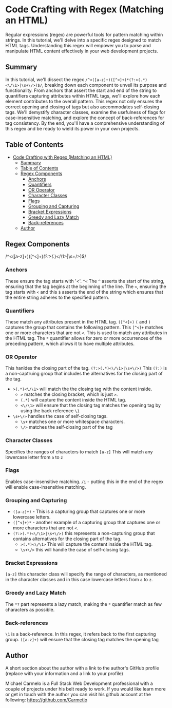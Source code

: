 # Code Crafting with Regex (Matching an HTML)
Regular expressions (regex) are powerful tools for pattern matching within strings. In this tutorial, we'll delve into a specific regex designed to match HTML tags. Understanding this regex will empower you to parse and manipulate HTML content effectively in your web development projects.

## Summary

In this tutorial, we'll dissect the regex `/^<([a-z]+)([^<]+)*(?:>(.*)<\/\1>|\s+\/>)$/`, breaking down each component to unveil its purpose and functionality. From anchors that assert the start and end of the string to quantifiers capturing attributes within HTML tags, we'll explore how each element contributes to the overall pattern. This regex not only ensures the correct opening and closing of tags but also accommodates self-closing tags. We'll demystify character classes, examine the usefulness of flags for case-insensitive matching, and explore the concept of back-references for tag consistency. By the end, you'll have a comprehensive understanding of this regex and be ready to wield its power in your own projects.

## Table of Contents
- [Code Crafting with Regex (Matching an HTML)](#code-crafting-with-regex-matching-an-html)
  - [Summary](#summary)
  - [Table of Contents](#table-of-contents)
  - [Regex Components](#regex-components)
    - [Anchors](#anchors)
    - [Quantifiers](#quantifiers)
    - [OR Operator](#or-operator)
    - [Character Classes](#character-classes)
    - [Flags](#flags)
    - [Grouping and Capturing](#grouping-and-capturing)
    - [Bracket Expressions](#bracket-expressions)
    - [Greedy and Lazy Match](#greedy-and-lazy-match)
    - [Back-references](#back-references)
  - [Author](#author)

## Regex Components
/^<([a-z]+)([^<]+)*(?:>(.*)<\/\1>|\s+\/>)$/
### Anchors
These ensure the tag starts with '<'.
``^<``
The `^` asserts the start of the string, ensuring that the tag begins at the beginning of the line.  The `<`, ensuring the tag starts with `<` and this `$` asserts the end of the string which ensures that the entire string adheres to the specified pattern.
### Quantifiers
These match any attributes present in the HTML tag.
``([^<]+)``
`(` and `)` captures the group that contains the following pattern.
This `[^<]+` matches one or more characters that are not `<`.  This is used to match any attributes in the HTML tag.
The `*` quantifier allows for zero or more occurrences of the preceding pattern, which allows it to have multiple attributes.
### OR Operator
This hanldes the closing part of the tag.
``(?:>(.*)<\/\1>|\s+\/>)``
This `(?:)` is a non-captruing group that includes the alternatives for the closing part of the tag. 
- `>(.*)<\/\1>` will match the the closing tag with the content inside.
  - `>` matches the closing bracket, which is just `>`.  
  - `(.*)` will capture the content inside the HTML tag.  
  - `<\/\1>` will ensure that the closing tag matches the opening tag by using the back reference `\1`
- `\s+\/>` handles the case of self-closing tags.
  - `\s+` matches one or more whitespace characters.
  - `\/>` matches the self-closing part of the tag
### Character Classes
Specifies the ranges of characters to match
``[a-z]`` This will match any lowercase letter from `a` to `z`
### Flags
Enables case-insensitive matching.
``/i`` - putting this in the end of the regex will enable case-insensitive matching.
### Grouping and Capturing
- `([a-z]+)` - This is a capturing group that captures one or more lowercase letters.
- `([^<]+)*` - another example of a capturing group that captures one or more characters that are not `<`.
- `(?:>(.*)<\/\1>|\s+\/>)` this represents a non-capturing group that contains alternatives for the closing part of the tag.
  - `>(.*)<\/\1>` This will capture the content inside the HTML tag.
  - `\s+\/>` this will handle the case of self-closing tags.
### Bracket Expressions
`[a-z]` this character class will specify the range of characters, as mentioned in the character classes and in this case lowercase letters from `a` to `z`.
### Greedy and Lazy Match
The `*?` part represents a lazy match, making the `*` quantifier match as few characters as possible.
### Back-references
`\1` is a back-reference.  In this regex, it refers back to the first capturing group.  `([a-z]+)` will ensure that the closing tag matches the opening tag
## Author

A short section about the author with a link to the author's GitHub profile (replace with your information and a link to your profile)

Michael Carmelo is a Full Stack Web Development professional with a couple of projects under his belt ready to work.  If you would like learn more or get in touch with the author you can visit his github account at the following:  https://github.com/Carmetlo
